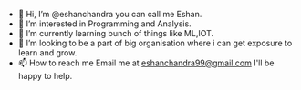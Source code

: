 - 👋 Hi, I’m @eshanchandra you can call me Eshan. 
- 👀 I’m interested in Programming and Analysis.
- 🌱 I’m currently learning bunch of things like ML,IOT.  
- 💞️ I’m looking to be a part of big organisation where i can get exposure to learn and grow.
- 📫 How to reach me Email me at eshanchandra99@gmail.com I'll be happy to help.

<!---
eshanchandra/eshanchandra is a ✨ special ✨ repository because its `README.md` (this file) appears on your GitHub profile.
You can click the Preview link to take a look at your changes.
--->
